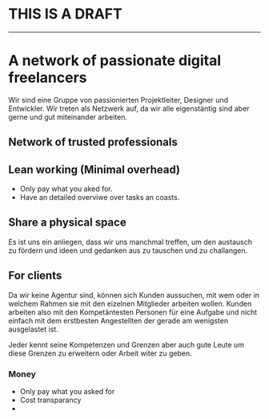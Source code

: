 
# THIS IS A DRAFT
___
# A network of passionate digital freelancers

Wir sind eine Gruppe von passionierten Projektleiter, Designer und Entwickler. Wir treten als Netzwerk auf, da wir alle eigenstäntig sind aber gerne und gut miteinander arbeiten.

## Network of trusted professionals

## Lean working (Minimal overhead)

- Only pay what you aked for. 
- Have an detailed overviwe over tasks an coasts.

## Share a physical space

Es ist uns ein anliegen, dass wir uns manchmal treffen, um den austausch zu fördern und ideen und gedanken aus zu tauschen und zu challangen.

## For clients

Da wir keine Agentur sind, können sich Kunden aussuchen, mit wem oder in welchem Rahmen sie mit den eizelnen Mitglieder arbeiten wollen. Kunden arbeiten also mit den Kompetäntesten Personen für eine Aufgabe und nicht einfach mit dem erstbesten Angestellten der gerade am wenigsten ausgelastet ist. 

Jeder kennt seine Kompetenzen und Grenzen aber auch gute Leute um diese Grenzen zu erweitern oder Arbeit witer zu geben.

### Money

- Only pay what you asked for
- Cost transparancy
- 
